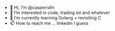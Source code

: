 - 👋 Hi, I’m @casperrafn
- 👀 I’m interested in code, trading iot and whatever
- 🌱 I’m currently learning Golang + revisiting C
- 📫 How to reach me ... linkedin I guess

<!---
casperrafn/casperrafn is a ✨ special ✨ repository because its `README.md` (this file) appears on your GitHub profile.
You can click the Preview link to take a look at your changes.
--->
